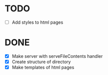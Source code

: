 # TODO
  - [ ] Add styles to html pages

# DONE
  - [X] Make server with serveFileContents handler
  - [X] Create structure of directory
  - [X] Make templates of html pages
